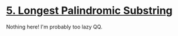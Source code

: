 [5. Longest Palindromic Substring](https://leetcode.com/problems/longest-palindromic-substring)
===
Nothing here! I'm probably too lazy QQ.